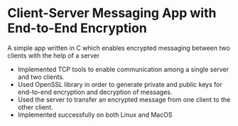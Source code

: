 # Client-Server Messaging App with End-to-End Encryption

A simple app written in C which enables encrypted messaging between two clients with the help of a server

- Implemented TCP tools to enable communication among a single server and two clients.
- Used OpenSSL library in order to generate private and public keys for end-to-end encryption and decryption of messages.
- Used the server to transfer an encrypted message from one client to the other client.
- Implemented successfully on both Linux and MacOS
